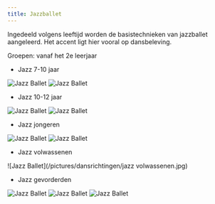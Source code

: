 ```yaml
---
title: Jazzballet
---
```

Ingedeeld volgens leeftijd worden de basistechnieken van jazzballet aangeleerd. Het accent ligt hier vooral op dansbeleving.

Groepen: vanaf het 2e leerjaar

* Jazz 7-10 jaar

![Jazz Ballet](/pictures/dansrichtingen/jazzballet-8-10-1.jpg)
![Jazz Ballet](/pictures/dansrichtingen/jazzballet-8-10-2.jpg)

* Jazz 10-12 jaar

![Jazz Ballet](/pictures/dansrichtingen/jazzballet-10-12-1.jpg)
![Jazz Ballet](/pictures/dansrichtingen/jazzballet-10-12-2.jpg)

* Jazz jongeren

![Jazz Ballet](/pictures/dansrichtingen/jazzballet-12-15-1.jpg)
![Jazz Ballet](/pictures/dansrichtingen/jazzballet-15-18-1.jpg)

* Jazz volwassenen

![Jazz Ballet](/pictures/dansrichtingen/jazz volwassenen.jpg)

* Jazz gevorderden

![Jazz Ballet](/pictures/dansrichtingen/jazzballet-gevorderden.jpg)
![Jazz Ballet](/pictures/dansrichtingen/jazzballet-gevorderden2.jpg)
![Jazz Ballet](/pictures/dansrichtingen/jazzballet-gevorderden3.jpg)
